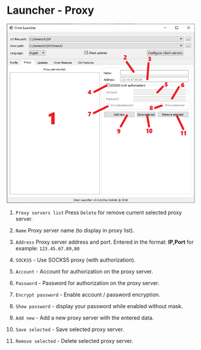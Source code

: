 # Launcher - Proxy

![main](https://raw.githubusercontent.com/Tal-Dor/OrionUO-docs/master/img/launcher-proxy.png)

1. `Proxy servers list` Press `Delete` for remove current selected proxy server.

2. `Name` Proxy server name (to display in proxy list).

3. `Address` Proxy server address and port. Entered in the format: **IP,Port** for example: `123.45.67.89,80`

4. `SOCKS5` - Use SOCKS5 proxy (with authorization).

5. `Account` - Account for authorization on the proxy server.

6. `Password` - Password for authorization on the proxy server.

7. `Encrypt password` - Enable account / password encryption.

8. `Show password` - display your password while enabled without mask.

9. `Add new` - Add a new proxy server with the entered data.

10. `Save selected` - Save selected proxy server.

11. `Remove selected` - Delete selected proxy server.

